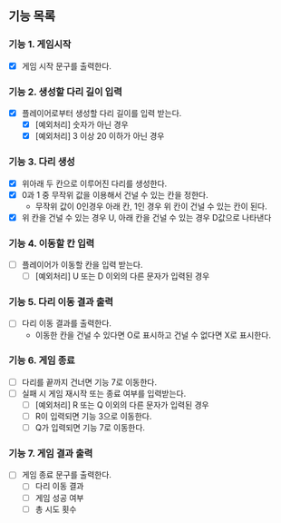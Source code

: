 ## 기능 목록

### 기능 1. 게임시작

- [x] 게임 시작 문구를 출력한다.

### 기능 2. 생성할 다리 길이 입력

- [x] 플레이어로부터 생성할 다리 길이를 입력 받는다.
  - [x] [예외처리] 숫자가 아닌 경우
  - [x] [예외처리] 3 이상 20 이하가 아닌 경우

### 기능 3. 다리 생성

- [x] 위아래 두 칸으로 이루어진 다리를 생성한다.
- [x] 0과 1 중 무작위 값을 이용해서 건널 수 있는 칸을 정한다.
  - 무작위 값이 0인경우 아래 칸, 1인 경우 위 칸이 건널 수 있는 칸이 된다.
- [x] 위 칸을 건널 수 있는 경우 U, 아래 칸을 건널 수 있는 경우 D값으로 나타낸다

### 기능 4. 이동할 칸 입력

- [ ] 플레이어가 이동할 칸을 입력 받는다.
  - [ ] [예외처리] U 또는 D 이외의 다른 문자가 입력된 경우

### 기능 5. 다리 이동 결과 출력

- [ ] 다리 이동 결과를 출력한다.
  - 이동한 칸을 건널 수 있다면 O로 표시하고 건널 수 없다면 X로 표시한다.

### 기능 6. 게임 종료

- [ ] 다리를 끝까지 건너면 기능 7로 이동한다.
- [ ] 실패 시 게임 재시작 또는 종료 여부를 입력받는다.
  - [ ] [예외처리] R 또는 Q 이외의 다른 문자가 입력된 경우
  - [ ] R이 입력되면 기능 3으로 이동한다.
  - [ ] Q가 입력되면 기능 7로 이동한다.

### 기능 7. 게임 결과 출력

- [ ] 게임 종료 문구를 출력한다.
  - [ ] 다리 이동 결과
  - [ ] 게임 성공 여부
  - [ ] 총 시도 횟수
